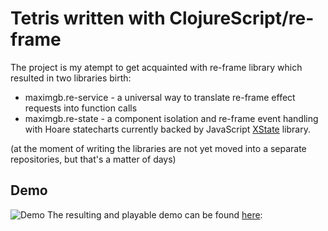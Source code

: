 # Tetris written with ClojureScript/re-frame

The project is my atempt to get acquainted with re-frame library which resulted in two libraries birth:

- maximgb.re-service - a universal way to translate re-frame effect requests into function calls
- maximgb.re-state   - a component isolation and re-frame event handling with Hoare statecharts currently backed
                       by JavaScript [XState](https://xstate.js.org) library.

(at the moment of writing the libraries are not yet moved into a separate repositories, but that's a matter of days)

## Demo

![Demo](https://maximgb.github.io/TetrisRF/images/demo.png)
The resulting and playable demo can be found [here](https://maximgb.github.io/TetrisRF/example/):
